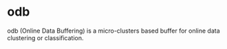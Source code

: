 # odb
odb (Online Data Buffering) is a micro-clusters based buffer for online data clustering or classification.
